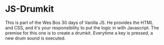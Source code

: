 # JS-Drumkit

This is part of the Wes Bos 30 days of Vanilla JS. 
He provides the HTML and CSS, and it's your responsibility to put the logic in with Javascript. 
The premise for this one is to create a drumkit. Everytime a key is pressed, a new drum sound is executed. 
